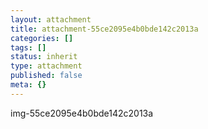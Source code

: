```yaml
---
layout: attachment
title: attachment-55ce2095e4b0bde142c2013a
categories: []
tags: []
status: inherit
type: attachment
published: false
meta: {}
---
```

img-55ce2095e4b0bde142c2013a

